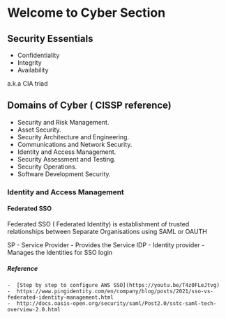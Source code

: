 # Welcome to Cyber Section

## Security Essentials

- Confidentiality
- Integrity
- Availability

a.k.a CIA triad

## Domains of Cyber ( CISSP reference)

- Security and Risk Management.
- Asset Security.
- Security Architecture and Engineering.
- Communications and Network Security.
- Identity and Access Management.
- Security Assessment and Testing.
- Security Operations.
- Software Development Security.

### Identity and Access Management

#### Federated SSO

Federated SSO ( Federated Identity) is establishment of trusted relationships between Separate Organisations using SAML or OAUTH

SP - Service Provider - Provides the Service
IDP - Identity provider - Manages the Identities for SSO login

##### Reference 

    -  [Step by step to configure AWS SSO](https://youtu.be/T4z0FLeJtvg)
    -  https://www.pingidentity.com/en/company/blog/posts/2021/sso-vs-federated-identity-management.html
    -  http://docs.oasis-open.org/security/saml/Post2.0/sstc-saml-tech-overview-2.0.html

